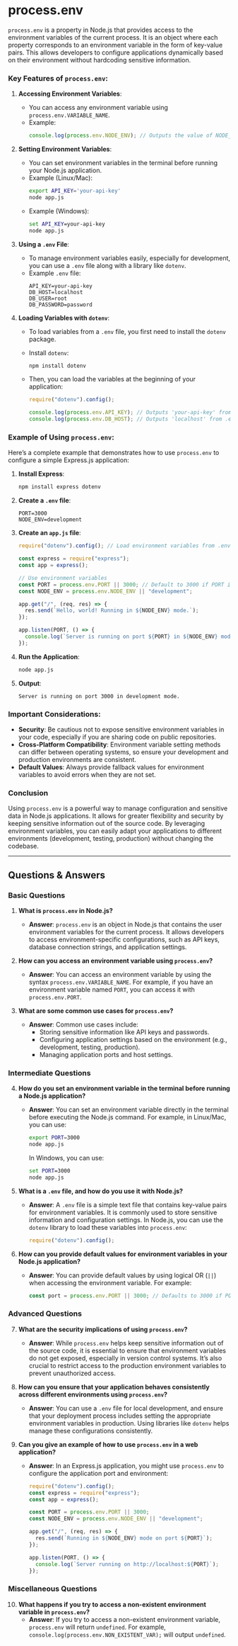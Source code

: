 # process.env

`process.env` is a property in Node.js that provides access to the environment variables of the current process. It is an object where each property corresponds to an environment variable in the form of key-value pairs. This allows developers to configure applications dynamically based on their environment without hardcoding sensitive information.

### Key Features of `process.env`:

1. **Accessing Environment Variables**:

   - You can access any environment variable using `process.env.VARIABLE_NAME`.
   - Example:
     ```javascript
     console.log(process.env.NODE_ENV); // Outputs the value of NODE_ENV variable
     ```

2. **Setting Environment Variables**:

   - You can set environment variables in the terminal before running your Node.js application.
   - Example (Linux/Mac):
     ```bash
     export API_KEY='your-api-key'
     node app.js
     ```
   - Example (Windows):
     ```cmd
     set API_KEY=your-api-key
     node app.js
     ```

3. **Using a `.env` File**:

   - To manage environment variables easily, especially for development, you can use a `.env` file along with a library like `dotenv`.
   - Example `.env` file:
     ```
     API_KEY=your-api-key
     DB_HOST=localhost
     DB_USER=root
     DB_PASSWORD=password
     ```

4. **Loading Variables with `dotenv`**:

   - To load variables from a `.env` file, you first need to install the `dotenv` package.
   - Install `dotenv`:

     ```bash
     npm install dotenv
     ```

   - Then, you can load the variables at the beginning of your application:

     ```javascript
     require("dotenv").config();

     console.log(process.env.API_KEY); // Outputs 'your-api-key' from .env file
     console.log(process.env.DB_HOST); // Outputs 'localhost' from .env file
     ```

### Example of Using `process.env`:

Here’s a complete example that demonstrates how to use `process.env` to configure a simple Express.js application:

1. **Install Express**:

   ```bash
   npm install express dotenv
   ```

2. **Create a `.env` file**:

   ```plaintext
   PORT=3000
   NODE_ENV=development
   ```

3. **Create an `app.js` file**:

   ```javascript
   require("dotenv").config(); // Load environment variables from .env file

   const express = require("express");
   const app = express();

   // Use environment variables
   const PORT = process.env.PORT || 3000; // Default to 3000 if PORT is not set
   const NODE_ENV = process.env.NODE_ENV || "development";

   app.get("/", (req, res) => {
     res.send(`Hello, world! Running in ${NODE_ENV} mode.`);
   });

   app.listen(PORT, () => {
     console.log(`Server is running on port ${PORT} in ${NODE_ENV} mode.`);
   });
   ```

4. **Run the Application**:

   ```bash
   node app.js
   ```

5. **Output**:
   ```
   Server is running on port 3000 in development mode.
   ```

### Important Considerations:

- **Security**: Be cautious not to expose sensitive environment variables in your code, especially if you are sharing code on public repositories.
- **Cross-Platform Compatibility**: Environment variable setting methods can differ between operating systems, so ensure your development and production environments are consistent.
- **Default Values**: Always provide fallback values for environment variables to avoid errors when they are not set.

### Conclusion

Using `process.env` is a powerful way to manage configuration and sensitive data in Node.js applications. It allows for greater flexibility and security by keeping sensitive information out of the source code. By leveraging environment variables, you can easily adapt your applications to different environments (development, testing, production) without changing the codebase.

---

## Questions & Answers

### Basic Questions

1. **What is `process.env` in Node.js?**

   - **Answer**: `process.env` is an object in Node.js that contains the user environment variables for the current process. It allows developers to access environment-specific configurations, such as API keys, database connection strings, and application settings.

2. **How can you access an environment variable using `process.env`?**

   - **Answer**: You can access an environment variable by using the syntax `process.env.VARIABLE_NAME`. For example, if you have an environment variable named `PORT`, you can access it with `process.env.PORT`.

3. **What are some common use cases for `process.env`?**
   - **Answer**: Common use cases include:
     - Storing sensitive information like API keys and passwords.
     - Configuring application settings based on the environment (e.g., development, testing, production).
     - Managing application ports and host settings.

### Intermediate Questions

4. **How do you set an environment variable in the terminal before running a Node.js application?**

   - **Answer**: You can set an environment variable directly in the terminal before executing the Node.js command. For example, in Linux/Mac, you can use:
     ```bash
     export PORT=3000
     node app.js
     ```
     In Windows, you can use:
     ```cmd
     set PORT=3000
     node app.js
     ```

5. **What is a `.env` file, and how do you use it with Node.js?**

   - **Answer**: A `.env` file is a simple text file that contains key-value pairs for environment variables. It is commonly used to store sensitive information and configuration settings. In Node.js, you can use the `dotenv` library to load these variables into `process.env`:
     ```javascript
     require("dotenv").config();
     ```

6. **How can you provide default values for environment variables in your Node.js application?**
   - **Answer**: You can provide default values by using logical OR (`||`) when accessing the environment variable. For example:
     ```javascript
     const port = process.env.PORT || 3000; // Defaults to 3000 if PORT is not set
     ```

### Advanced Questions

7. **What are the security implications of using `process.env`?**

   - **Answer**: While `process.env` helps keep sensitive information out of the source code, it is essential to ensure that environment variables do not get exposed, especially in version control systems. It’s also crucial to restrict access to the production environment variables to prevent unauthorized access.

8. **How can you ensure that your application behaves consistently across different environments using `process.env`?**

   - **Answer**: You can use a `.env` file for local development, and ensure that your deployment process includes setting the appropriate environment variables in production. Using libraries like `dotenv` helps manage these configurations consistently.

9. **Can you give an example of how to use `process.env` in a web application?**

   - **Answer**: In an Express.js application, you might use `process.env` to configure the application port and environment:

     ```javascript
     require("dotenv").config();
     const express = require("express");
     const app = express();

     const PORT = process.env.PORT || 3000;
     const NODE_ENV = process.env.NODE_ENV || "development";

     app.get("/", (req, res) => {
       res.send(`Running in ${NODE_ENV} mode on port ${PORT}`);
     });

     app.listen(PORT, () => {
       console.log(`Server running on http://localhost:${PORT}`);
     });
     ```

### Miscellaneous Questions

10. **What happens if you try to access a non-existent environment variable in `process.env`?**
    - **Answer**: If you try to access a non-existent environment variable, `process.env` will return `undefined`. For example, `console.log(process.env.NON_EXISTENT_VAR);` will output `undefined`.
